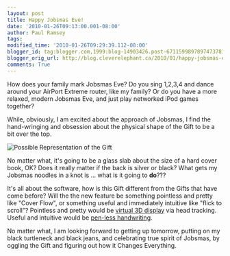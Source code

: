 ```yaml
---
layout: post
title: Happy Jobsmas Eve!
date: '2010-01-26T09:13:00.001-08:00'
author: Paul Ramsey
tags: 
modified_time: '2010-01-26T09:29:39.112-08:00'
blogger_id: tag:blogger.com,1999:blog-14903426.post-6711599897897473781
blogger_orig_url: http://blog.cleverelephant.ca/2010/01/happy-jobsmas-eve.html
comments: True
---
```


How does your family mark Jobsmas Eve? Do you sing 1,2,3,4 and dance around your AirPort Extreme router, like my family? Or do you have a more relaxed, modern Jobsmas Eve, and just play networked iPod games together?

While, obviously, I am excited about the approach of Jobsmas, I find the hand-wringing and obsession about the physical shape of the Gift to be a bit over the top. 

<img src="http://images.macrumors.com/article/2010/01/25/155026-tablet_2_2_500.jpg" alt="Possible Representation of the Gift" />

No matter what, it's going to be a glass slab about the size of a hard cover book, OK? Does it really matter if the back is silver or black? What gets my Jobsmas noodles in a knot is ... what is it going to **do**??? 

It's all about the software, how is this Gift different from the Gifts that have come before? Will the the new feature be something pointless and pretty like "Cover Flow", or something useful and immediately intuitive like "flick to scroll"? Pointless and pretty would be [virtual 3D display](http://www.youtube.com/watch?v=Jd3-eiid-Uw) via head tracking.  Useful and intuitive would be [pen-less handwriting](http://www.macrumors.com/2010/01/12/islate-input-alternatives-handwriting-recognition-without-a-stylus-and-much-more/).

No matter what, I am looking forward to getting up tomorrow, putting on my black turtleneck and black jeans, and celebrating true spirit of Jobsmas, by oggling the Gift and figuring out how it Changes Everything.

